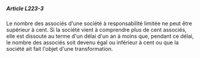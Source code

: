 ##### Article L223-3

Le nombre des associés d'une société à responsabilité limitée ne peut être supérieur à cent. Si la société vient à comprendre plus de cent associés, elle est dissoute au terme d'un délai d'un an à moins que, pendant ce délai, le nombre des associés soit devenu égal ou inférieur à cent ou que la société ait fait l'objet d'une transformation.

